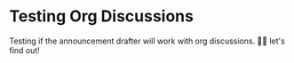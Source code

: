 <!--
repository: https://github.com/elastico-group/discussions
category: announcements
-->

<!-- This is the post title -->
# Testing Org Discussions

Testing if the announcement drafter will work with org discussions. 🤞🏼 let's find out!
